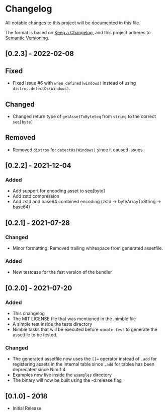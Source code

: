 # Changelog

All notable changes to this project will be documented in this file.

The format is based on [Keep a Changelog](https://keepachangelog.com/en/1.0.0/),
and this project adheres to [Semantic Versioning](https://semver.org/spec/v2.0.0.html).

## [0.2.3] - 2022-02-08

## Fixed

 - Fixed Issue #6 with `when defined(windows)` instead of using `distros.detectOs(Windows)`.

## Changed

 - Changed return type of `getAssetToByteSeq` from `string` to the correct `seq[byte]`

## Removed

 - Removed `distros` for `detectOs(Windows)` since it caused issues.

## [0.2.2] - 2021-12-04

### Added

- Add support for encoding asset to seq[byte]
- Add zstd compression
- Add zstd and base64 combined encoding (zstd -> byteArrayToString -> base64)

## [0.2.1] - 2021-07-28

### Changed

- Minor formatting. Removed trailing whitespace from generated assetfile.

### Added

- New testcase for the fast version of the bundler

## [0.2.0] - 2021-07-20

### Added

- This changelog
- The MIT LICENSE file that was mentioned in the .nimble file
- A simple test inside the tests directory
- Nimble tasks that will be executed before `nimble test` to generate the assetfile to be tested.

### Changed

- The generated assetfile now uses the `[]=` operator instead of `.add` for registering assets in the internal table since `.add` for tables has been deprecated since Nim 1.4
- Examples now live inside the `examples` directory
- The binary will now be built using the -d:release flag

## [0.1.0] - 2018

- Initial Release